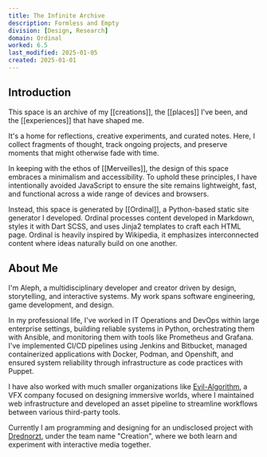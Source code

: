 ```yaml
---
title: The Infinite Archive
description: Formless and Empty
division: [Design, Research]
domain: Ordinal
worked: 6.5
last_modified: 2025-01-05
created: 2025-01-01
---
```


## Introduction
This space is an archive of my [[creations]], the [[places]] I've been, and the [[experiences]] that have shaped me.

It's a home for reflections, creative experiments, and curated notes. Here, I collect fragments of thought, track ongoing projects, and preserve moments that might otherwise fade with time.

In keeping with the ethos of [[Merveilles]], the design of this space embraces a minimalism and accessibility. To uphold these principles, I have intentionally avoided JavaScript to ensure the site remains lightweight, fast, and functional across a wide range of devices and browsers. 

Instead, this space is generated by [[Ordinal]], a Python-based static site generator I developed. Ordinal processes content developed in Markdown, styles it with Dart SCSS, and uses Jinja2 templates to craft each HTML page. Ordinal is heavily inspired by Wikipedia, it emphasizes interconnected content where ideas naturally build on one another. 

## About Me
I'm Aleph, a multidisciplinary developer and creator driven by design, storytelling, and interactive systems. My work spans software engineering, game development, and design.

In my professional life, I've worked in IT Operations and DevOps within large enterprise settings, building reliable systems in Python, orchestrating them with Ansible, and monitoring them with tools like Prometheus and Grafana. I've implemented CI/CD pipelines using Jenkins and Bitbucket, managed containerized applications with Docker, Podman, and Openshift, and ensured system reliability through infrastructure as code practices with Puppet.

 I have also worked with much smaller organizations like [Evil-Algorithm](https://evil-algorithm.com/), a VFX company focused on designing immersive worlds, where I maintained web infrastructure and developed an asset pipeline to streamline workflows between various third-party tools.

Currently I am programming and designing for an undisclosed project with [Drednorzt](https://www.norzt.net/), under the team name "Creation", where we both learn and experiment with interactive media together. 


